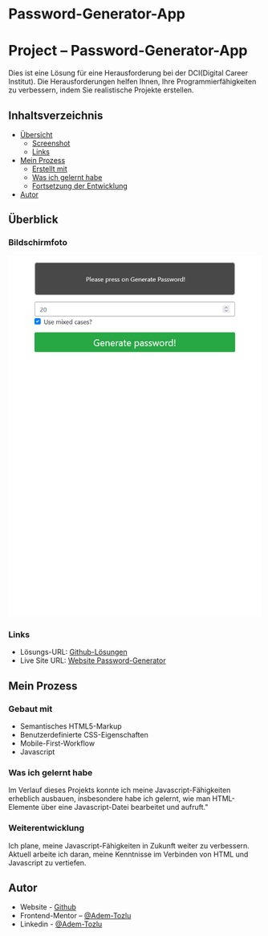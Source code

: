 # Password-Generator-App

# Project – Password-Generator-App

Dies ist eine Lösung für eine Herausforderung bei der DCI(Digital Career Institut). Die Herausforderungen helfen Ihnen, Ihre Programmierfähigkeiten zu verbessern, indem Sie realistische Projekte erstellen.

## Inhaltsverzeichnis

- [Übersicht](#Übersicht)
  - [Screenshot](#screenshot)
  - [Links](#links)
- [Mein Prozess](#my-process)
  - [Erstellt mit](#built-with)
  - [Was ich gelernt habe](#what-i-learned)
  - [Fortsetzung der Entwicklung](#continued-development)
- [Autor](#Autor)



## Überblick

### Bildschirmfoto

![Screenshot](images/password-generator.png)

### Links

- Lösungs-URL: [Github-Lösungen](https://github.com/Adem-Tozlu/Project-Password-Generator)
- Live Site URL: [Website Password-Generator](https://project-password-generator-chi.vercel.app/)

## Mein Prozess

### Gebaut mit

- Semantisches HTML5-Markup
- Benutzerdefinierte CSS-Eigenschaften
- Mobile-First-Workflow
- Javascript


### Was ich gelernt habe


Im Verlauf dieses Projekts konnte ich meine Javascript-Fähigkeiten erheblich ausbauen, insbesondere habe ich gelernt, wie man HTML-Elemente über eine Javascript-Datei bearbeitet und aufruft."

### Weiterentwicklung

Ich plane, meine Javascript-Fähigkeiten in Zukunft weiter zu verbessern. Aktuell arbeite ich daran, meine Kenntnisse im Verbinden von HTML und Javascript zu vertiefen.


## Autor

- Website - [Github](https://github.com/Adem-Tozlu)
- Frontend-Mentor – [@Adem-Tozlu](https://www.frontendmentor.io/profile/Adem-Tozlu)
- Linkedin - [@Adem-Tozlu](https://www.linkedin.com/in/adem-tozlu-8906b52a5)